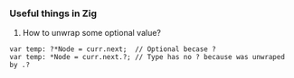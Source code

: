 ### Useful things in Zig

1. How to unwrap some optional value? 
```Zig
var temp: ?*Node = curr.next;  // Optional becase ?
var temp: *Node = curr.next.?; // Type has no ? because was unwraped by .? 
```